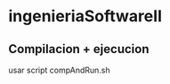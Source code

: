 # ingenieriaSoftwareII


Compilacion + ejecucion
-----------------------

usar script compAndRun.sh
